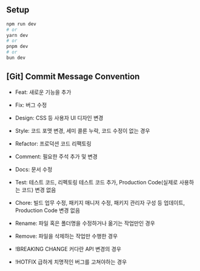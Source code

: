 ## Setup

```bash
npm run dev
# or
yarn dev
# or
pnpm dev
# or
bun dev
```

## [Git] Commit Message Convention
- Feat: 새로운 기능을 추가

- Fix: 버그 수정

- Design: CSS 등 사용자 UI 디자인 변경

- Style: 코드 포맷 변경, 세미 콜론 누락, 코드 수정이 없는 경우

- Refactor: 프로덕션 코드 리팩토링

- Comment: 필요한 주석 추가 및 변경

- Docs: 문서 수정

- Test: 테스트 코드, 리펙토링 테스트 코드 추가, Production Code(실제로 사용하는 코드) 변경 없음

- Chore: 빌드 업무 수정, 패키지 매니저 수정, 패키지 관리자 구성 등 업데이트, Production Code 변경 없음

- Rename: 파일 혹은 폴더명을 수정하거나 옮기는 작업만인 경우

- Remove: 파일을 삭제하는 작업만 수행한 경우

- !BREAKING CHANGE 커다란 API 변경의 경우

- !HOTFIX 급하게 치명적인 버그를 고쳐야하는 경우
